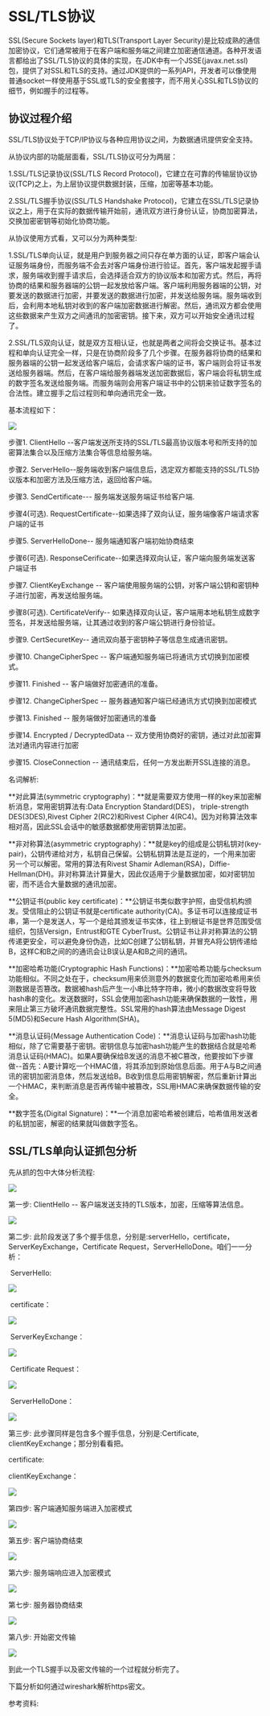 # SSL/TLS协议

SSL(Secure Sockets layer)和TLS(Transport Layer Security)是比较成熟的通信加密协议，它们通常被用于在客户端和服务端之间建立加密通信通道。各种开发语言都给出了SSL/TLS协议的具体的实现，在JDK中有一个JSSE(javax.net.ssl)包，提供了对SSL和TLS的支持。通过JDK提供的一系列API，开发者可以像使用普通socket一样使用基于SSL或TLS的安全套接字，而不用关心SSL和TLS协议的细节，例如握手的过程等。

## 协议过程介绍

SSL/TLS协议处于TCP/IP协议与各种应用协议之间，为数据通讯提供安全支持。

从协议内部的功能层面看，SSL/TLS协议可分为两层：

1.SSL/TLS记录协议(SSL/TLS Record Protocol)，它建立在可靠的传输层协议协议(TCP)之上，为上层协议提供数据封装，压缩，加密等基本功能。

2.SSL/TLS握手协议(SSL/TLS Handshake Protocol)，它建立在SSL/TLS记录协议之上，用于在实际的数据传输开始前，通讯双方进行身份认证，协商加密算法，交换加密密钥等初始化协商功能。

从协议使用方式看，又可以分为两种类型:

1.SSL/TLS单向认证，就是用户到服务器之间只存在单方面的认证，即客户端会认证服务端身份，而服务端不会去对客户端身份进行验证。首先，客户端发起握手请求，服务端收到握手请求后，会选择适合双方的协议版本和加密方式。然后，再将协商的结果和服务器端的公钥一起发放给客户端。客户端利用服务器端的公钥，对要发送的数据进行加密，并要发送的数据进行加密，并发送给服务端。服务端收到后，会利用本地私钥对收到的客户端加密数据进行解密。然后，通讯双方都会使用这些数据来产生双方之间通讯的加密密钥。接下来，双方可以开始安全通讯过程了。

2.SSL/TLS双向认证，就是双方互相认证，也就是两者之间将会交换证书。基本过程和单向认证完全一样，只是在协商阶段多了几个步骤。在服务器将协商的结果和服务器端的公钥一起发送给客户端后，会请求客户端的证书，客户端则会将证书发送给服务器端。然后，在客户端给服务器端发送加密数据后，客户端会将私钥生成的数字签名发送给服务端。而服务端则会用客户端证书中的公钥来验证数字签名的合法性。建立握手之后过程则和单向通讯完全一致。

基本流程如下：

![](../image/https/SSL-TLS.png)

步骤1. ClientHello --客户端发送所支持的SSL/TLS最高协议版本号和所支持的加密算法集合以及压缩方法集合等信息给服务端。

步骤2. ServerHello--服务端收到客户端信息后，选定双方都能支持的SSL/TLS协议版本和加密方法及压缩方法，返回给客户端。

步骤3.  SendCertificate--- 服务端发送服务端证书给客户端.

步骤4(可选). RequestCertificate--如果选择了双向认证，服务端像客户端请求客户端的证书

步骤5. ServerHelloDone-- 服务端通知客户端初始协商结束

步骤6(可选). ResponseCerificate--如果选择双向认证，客户端向服务端发送客户端证书

步骤7. ClientKeyExchange -- 客户端使用服务端的公钥，对客户端公钥和密钥种子进行加密，再发送给服务端。

步骤8(可选). CertificateVerify-- 如果选择双向认证，客户端用本地私钥生成数字签名，并发送给服务端，让其通过收到的客户端公钥进行身份验证。

步骤9. CertSecuretKey-- 通讯双向基于密钥种子等信息生成通讯密钥。

步骤10. ChangeCipherSpec -- 客户端通知服务端已将通讯方式切换到加密模式。

步骤11. Finished --  客户端做好加密通讯的准备。

步骤12. ChangeCipherSpec -- 服务器通知客户端已经通讯方式切换到加密模式

步骤13. Finished -- 服务端做好加密通讯的准备

步骤14. Encrypted / DecryptedData -- 双方使用协商好的密钥，通过对此加密算法对通讯内容进行加密

步骤15. CloseConnection -- 通讯结束后，任何一方发出断开SSL连接的消息。

名词解析:

**对此算法(symmetric cryptography)：**就是需要双方使用一样的key来加密解析消息，常用密钥算法有:Data Encryption Standard(DES)， triple-strength DES(3DES),Rivest Cipher 2(RC2)和Rivest Cipher 4(RC4)。因为对称算法效率相对高，因此SSL会话中的敏感数据都使用密钥算法加密。

**非对称算法(asymmetric cryptography)：**就是key的组成是公钥私钥对(key-pair)，公钥传递给对方，私钥自己保留。公钥私钥算法是互逆的，一个用来加密另一个可以解密。常用的算法有Rivest Shamir Adleman(RSA)，Diffie-Hellman(DH)。非对称算法计算量大，因此仅适用于少量数据加密，如对密钥加密，而不适合大量数据的通讯加密。

**公钥证书(public key certificate)：**公钥证书类似数字护照，由受信机构颁发。受信阻止的公钥证书就是certificate authority(CA)。多证书可以连接成证书串，第一个是发送人，写一个是给其颁发证书实体，往上到根证书是世界范围受信组织，包括Versign，Entrust和GTE CyberTrust。公钥证书让非对称算法的公钥传递更安全，可以避免身份伪造，比如C创建了公钥私钥，并冒充A将公钥传递给B，这样C和B之间的的通讯会让B误认是A和B之间的通讯。

**加密哈希功能(Cryptographic Hash Functions)：**加密哈希功能与checksum功能相似。不同之处在于，checksum用来侦测意外的数据变化而加密哈希用来侦测数据是否篡改。数据被hash后产生一小串比特字符串，微小的数据改变将导致hash串的变化。发送数据时，SSL会使用加密hash功能来确保数据的一致性，用来阻止第三方破坏通讯数据完整性。SSL常用的hash算法由Message Digest 5(MD5)和Secure Hash Algorithm(SHA)。

**消息认证码(Message Authentication Code)：**消息认证码与加密hash功能相似，除了它需要基于密钥。密钥信息与加密hash功能产生的数据结合就是哈希消息认证码(HMAC)。如果A要确保给B发送的消息不被C篡改，他要按如下步骤做--首先：A要计算吃一个HMAC值，将其添加到原始信息后面。用于A与B之间通讯的密钥加密消息体，然后发送给B。B收到信息后用密钥解密，然后重新计算出一个HMAC，来判断消息是否再传输中被篡改，SSL用HMAC来确保数据传输的安全。

**数字签名(Digital Signature)：**一个消息加密哈希被创建后，哈希值用发送者的私钥加密，解密的结果就叫做数字签名。



## SSL/TLS单向认证抓包分析

先从抓的包中大体分析流程:

![](../image/https/pacp1.png)

第一步:  ClientHello -- 客户端发送支持的TLS版本，加密，压缩等算法信息。

![](../image/https/clientHello.png)

第二步: 此阶段发送了多个握手信息，分别是:serverHello，certificate，ServerKeyExchange，Certificate Request，ServerHelloDone。咱们一一分析：

​	ServerHello:

![](../image/https/serverHello.png)

​	certificate：

![](../image/https/serverCertificate.png)

​	ServerKeyExchange：

![](../image/https/serverKeyExchang.png)

​	Certificate Request：

![](../image/https/certificateRequest.png)

​	ServerHelloDone：

![](../image/https/serverHelloDone.png)

第三步: 此步骤同样是包含多个握手信息，分别是:Certificate, clientKeyExchange；那分别看看把。

certificate:

clientKeyExchange：

![](../image/https/clientKeyExchange.png)

第四步: 客户端通知服务端进入加密模式

![](../image/https/clientChangeCipherSpec.png)

第五步: 客户端协商结束

![](../image/https/clientFinished.png)

第六步: 服务端响应进入加密模式

![](../image/https/serverChangeCipherSpec.png)

第七步: 服务器协商结束

![](../image/https/serverFinished.png)

第八步: 开始密文传输

![](../image/https/applicationDate.png)

到此一个TLS握手以及密文传输的一个过程就分析完了。

下篇分析如何通过wireshark解析https密文。

参考资料:

[Java SSL/TLS 安全通讯协议介绍]: https://www.ibm.com/developerworks/cn/java/j-lo-ssltls/
[什么是数字证书、公钥私钥]: https://blog.csdn.net/weixin_39986856/article/details/82385450
[java ssl调试打开ssl debug日志]: https://blog.csdn.net/kevin_mails/article/details/84559906
[Java Secure(SSL/TLS) Socket实现]: https://blog.csdn.net/a19881029/article/details/11742361

